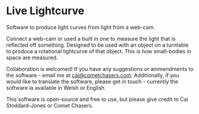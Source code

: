 # Live Lightcurve
Software to produce light curves from light from a web-cam.

Connect a web-cam or used a built in one to measure the light that is reflected off something. Designed to be used with an object on a turntable to produce a rotational lightcurve of that object. This is how small-bodies in space are measured.

Collaboration is welcomed! If you have any suggestions or ammendments to the software - email me at cai@cometchasers.com. Additionally, if you would like to translate the software, please get in touch - currently the software ia available in Welsh or English.

This software is open-source and free to use, but please give credit to Cai Stoddard-Jones or Comet Chasers.
